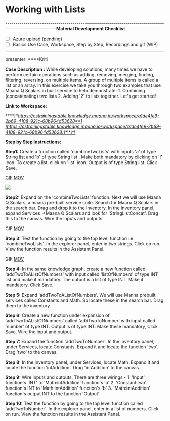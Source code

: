 # Working with Lists

-------------------------------------------------------------------------------------------------------**Material Development Checklist**

* [ ] Azure upload \(pending\)
* [ ] Basics Use Case, Workspace, Step by Step, Recordings and gif \(WIP\)

-------------------------------------------------------------------------------------------------------

presenter: ****Kriti

**Case Description :** While developing solutions, many times we have to perform certain operations such as adding, removing, merging, finding, filtering, reversing, on multiple items. A group of multiple items is called a list or an array. In this exercise we take you through two examples that use Maana Q Scalars in built service to help demonstrate:  1. Combining \(concatenating\) two lists  2. Adding '2' to lists together.  Let's get started!

**Link to Workspace:**

\*\*\*\*[**https://cstrainingstable.knowledge.maana.io/workspace/a1de4fe9-2b69-4108-921c-68b964d53628**](https://cstrainingstable.knowledge.maana.io/workspace/a1de4fe9-2b69-4108-921c-68b964d53628)\*\*\*\*

**Step by Step Instructions:**

**Step1:** Create a function called  'combineTwoLists' with inputs 'a' of type String list and 'b' of type String list . Make both mandatory by clicking on '!' icon. To create a list, click on 'list' icon. Output is of type String list. Click Save.

[GIF](https://maanaimages.blob.core.windows.net/maana-q-documentation/QTraining_videos/working_with_lists/Working%20With%20Lists%20Intro/Gifs/WorkingWithLists_Intro_Step1.gif) [MOV](https://maanaimages.blob.core.windows.net/maana-q-documentation/QTraining_videos/working_with_lists/Working%20With%20Lists%20Intro/Videos/WorkingWithLists_Intro_Step1.mov)

![](../../../.gitbook/assets/workingwithlists_intro_step1.gif)

**Step2:** Expand on the 'combineTwoLists'  function. Next we will use Maana Q Scalars, a maana pre-built service suite. Search for Maana Q Scalars in the search bar. Drag and drop it to the Inventory. In the Inventory panel, expand Services -&gt;Maana Q Scalars and look for  'StringListConcat'. Drag this to the canvas. Wire the inputs and outputs. 

GIF [MOV](https://maanaimages.blob.core.windows.net/maana-q-documentation/QTraining_videos/working_with_lists/Working%20With%20Lists%20Intro/Videos/WorkingWithLists_Intro_Step2.mov)

**Step 3:** Test the function by going to the top level function i.e. 'combineTwoLists'. In the explorer panel, enter in two strings. Click on run. View the function results in the Assistant Panel.

GIF [MOV](https://maanaimages.blob.core.windows.net/maana-q-documentation/QTraining_videos/working_with_lists/Working%20With%20Lists%20Intro/Videos/WorkingWithLists_Intro_Step3.mov)

**Step 4:** In the same knowledge graph, create a new function called 'addTwoToAListOfNumbers' with input called 'listOfNumbers' of type INT list and make it mandatory. The output is a list of type INT. Make it mandatory. Click Save.

**Step 5:** Expand 'addTwoToAListOfNumbers'.  We will use Manna prebuilt services called Constants and Math. So locate these in the search bar. Drag them to the inventory.

**Step 6:** Create a new function under expansion of 'addTwoToAListOfNumbers' called 'addTwoToNumber' with input called 'number' of type INT. Output is of type INT. Make these mandatory, Click Save. Wire the input and output. 

**Step 7:** Expand the function 'addTwoToNumber'. In the inventory panel, under Services, locate Constants. Expand it and locate the function 'two'. Drag 'two' to the canvas.

**Step 8:** In the inventory panel, under Services, locate Math. Expand it and locate   the function 'intAddition'. Drag 'intAddition' to the canvas.

**Step 9:** Wire inputs and outputs.  There are three wirings - 1. 'Input' function's 'INT' to 'Math:intAddition' function's 'a' 2. 'Constant:two' function's INT to 'Math:intAddition' function's 'b' 3. 'Math:intAddition' function's output INT to the function 'Output'

**Step 10:** Test the function by going to the top level function called 'addTwoToNumber'. In the explorer panel, enter in a list of numbers. Click on run. View the function results in the Assistant Panel.



## 





















